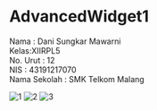 # AdvancedWidget1

Nama : Dani Sungkar Mawarni <br>
Kelas:XIIRPL5 <br>
No. Urut : 12 <br>
NIS : 43191217070 <br>
Nama Sekolah : SMK Telkom Malang <br>

![1](https://cloud.githubusercontent.com/assets/15699473/19877770/adc04b9a-a014-11e6-881d-f02587912703.png)
![2](https://cloud.githubusercontent.com/assets/15699473/19877768/ad8c6122-a014-11e6-8a6c-e6bc4cbc0062.png)
![3](https://cloud.githubusercontent.com/assets/15699473/19877769/adbcc63c-a014-11e6-8b50-768affdfd311.png)


